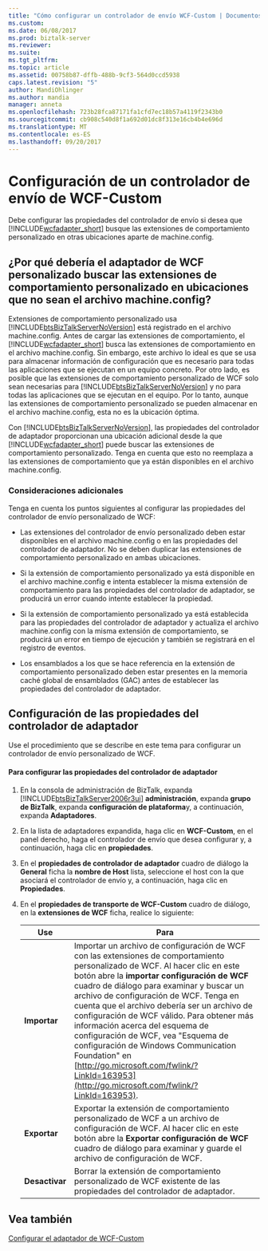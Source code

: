 ```yaml
---
title: "Cómo configurar un controlador de envío WCF-Custom | Documentos de Microsoft"
ms.custom: 
ms.date: 06/08/2017
ms.prod: biztalk-server
ms.reviewer: 
ms.suite: 
ms.tgt_pltfrm: 
ms.topic: article
ms.assetid: 00758b87-dffb-488b-9cf3-564d0ccd5938
caps.latest.revision: "5"
author: MandiOhlinger
ms.author: mandia
manager: anneta
ms.openlocfilehash: 723b28fca87171fa1cfd7ec18b57a4119f2343b0
ms.sourcegitcommit: cb908c540d8f1a692d01dc8f313e16cb4b4e696d
ms.translationtype: MT
ms.contentlocale: es-ES
ms.lasthandoff: 09/20/2017
---
```

# <a name="how-to-configure-a-wcf-custom-send-handler"></a>Configuración de un controlador de envío de WCF-Custom
Debe configurar las propiedades del controlador de envío si desea que [!INCLUDE[wcfadapter_short](../includes/wcfadapter-short-md.md)] busque las extensiones de comportamiento personalizado en otras ubicaciones aparte de machine.config.  
  
## <a name="why-should-wcf-custom-adapter-look-up-custom-behavior-extensions-from-locations-other-than-machineconfig"></a>¿Por qué debería el adaptador de WCF personalizado buscar las extensiones de comportamiento personalizado en ubicaciones que no sean el archivo machine.config?  
 Extensiones de comportamiento personalizado usa [!INCLUDE[btsBizTalkServerNoVersion](../includes/btsbiztalkservernoversion-md.md)] está registrado en el archivo machine.config. Antes de cargar las extensiones de comportamiento, el [!INCLUDE[wcfadapter_short](../includes/wcfadapter-short-md.md)] busca las extensiones de comportamiento en el archivo machine.config. Sin embargo, este archivo lo ideal es que se usa para almacenar información de configuración que es necesario para todas las aplicaciones que se ejecutan en un equipo concreto. Por otro lado, es posible que las extensiones de comportamiento personalizado de WCF solo sean necesarias para [!INCLUDE[btsBizTalkServerNoVersion](../includes/btsbiztalkservernoversion-md.md)] y no para todas las aplicaciones que se ejecutan en el equipo. Por lo tanto, aunque las extensiones de comportamiento personalizado se pueden almacenar en el archivo machine.config, esta no es la ubicación óptima.  
  
 Con [!INCLUDE[btsBizTalkServerNoVersion](../includes/btsbiztalkservernoversion-md.md)], las propiedades del controlador de adaptador proporcionan una ubicación adicional desde la que [!INCLUDE[wcfadapter_short](../includes/wcfadapter-short-md.md)] puede buscar las extensiones de comportamiento personalizado. Tenga en cuenta que esto no reemplaza a las extensiones de comportamiento que ya están disponibles en el archivo machine.config.  
  
### <a name="additional-considerations"></a>Consideraciones adicionales  
 Tenga en cuenta los puntos siguientes al configurar las propiedades del controlador de envío personalizado de WCF:  
  
-   Las extensiones del controlador de envío personalizado deben estar disponibles en el archivo machine.config o en las propiedades del controlador de adaptador. No se deben duplicar las extensiones de comportamiento personalizado en ambas ubicaciones.  
  
-   Si la extensión de comportamiento personalizado ya está disponible en el archivo machine.config e intenta establecer la misma extensión de comportamiento para las propiedades del controlador de adaptador, se producirá un error cuando intente establecer la propiedad.  
  
-   Si la extensión de comportamiento personalizado ya está establecida para las propiedades del controlador de adaptador y actualiza el archivo machine.config con la misma extensión de comportamiento, se producirá un error en tiempo de ejecución y también se registrará en el registro de eventos.  
  
-   Los ensamblados a los que se hace referencia en la extensión de comportamiento personalizado deben estar presentes en la memoria caché global de ensamblados (GAC) antes de establecer las propiedades del controlador de adaptador.  
  
## <a name="configuring-the-adapter-handler-properties"></a>Configuración de las propiedades del controlador de adaptador  
 Use el procedimiento que se describe en este tema para configurar un controlador de envío personalizado de WCF.  
  
#### <a name="to-configure-the-adapter-handler-properties"></a>Para configurar las propiedades del controlador de adaptador  
  
1.  En la consola de administración de BizTalk, expanda [!INCLUDE[btsBizTalkServer2006r3ui](../includes/btsbiztalkserver2006r3ui-md.md)] **administración**, expanda **grupo de BizTalk**, expanda **configuración de plataforma**y, a continuación, expanda **Adaptadores**.  
  
2.  En la lista de adaptadores expandida, haga clic en **WCF-Custom**, en el panel derecho, haga el controlador de envío que desea configurar y, a continuación, haga clic en **propiedades**.  
  
3.  En el **propiedades de controlador de adaptador** cuadro de diálogo la **General** ficha la **nombre de Host** lista, seleccione el host con la que asociará el controlador de envío y, a continuación, haga clic en **Propiedades**.  
  
4.  En el **propiedades de transporte de WCF-Custom** cuadro de diálogo, en la **extensiones de WCF** ficha, realice lo siguiente:  
  
    |Use|Para|  
    |--------------|----------------|  
    |**Importar**|Importar un archivo de configuración de WCF con las extensiones de comportamiento personalizado de WCF. Al hacer clic en este botón abre la **importar configuración de WCF** cuadro de diálogo para examinar y buscar un archivo de configuración de WCF. Tenga en cuenta que el archivo debería ser un archivo de configuración de WCF válido. Para obtener más información acerca del esquema de configuración de WCF, vea "Esquema de configuración de Windows Communication Foundation" en [http://go.microsoft.com/fwlink/?LinkId=163953](http://go.microsoft.com/fwlink/?LinkId=163953).|  
    |**Exportar**|Exportar la extensión de comportamiento personalizado de WCF a un archivo de configuración de WCF. Al hacer clic en este botón abre la **Exportar configuración de WCF** cuadro de diálogo para examinar y guarde el archivo de configuración de WCF.|  
    |**Desactivar**|Borrar la extensión de comportamiento personalizado de WCF existente de las propiedades del controlador de adaptador.|  
  
## <a name="see-also"></a>Vea también  
 [Configurar el adaptador de WCF-Custom](../core/configuring-the-wcf-custom-adapter.md)